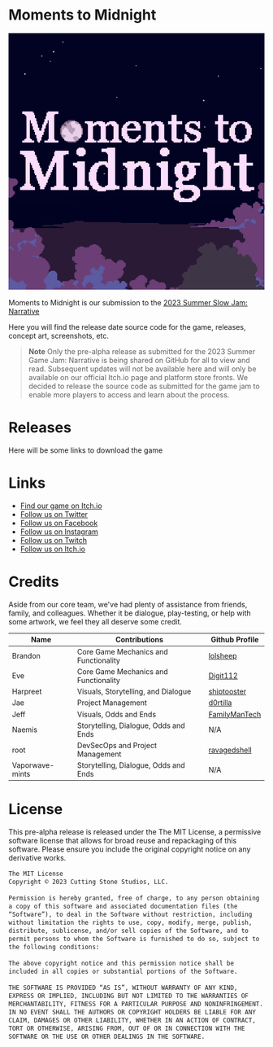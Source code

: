 # Moments to Midnight

![Icon](images/mtm_icon.png)

Moments to Midnight is our submission to the  <a href="https://itch.io/jam/ssjnarrative">2023 Summer Slow Jam: Narrative</a>

Here you will find the release date source code for the game, releases, concept art, screenshots, etc. 

>**Note**
>Only the pre-alpha release as submitted for the 2023 Summer Game Jam: Narrative is being shared on GitHub for all to view and read. Subsequent updates will not be available here and will only be available on our official Itch.io page and platform store fronts. We decided to release the source code as submitted for the game jam to enable more players to access and learn about the process.


# Releases
Here will be some links to download the game

# Links
- <a href="https://cuttingstonestudios.itch.io/moments-to-midnight">Find our game on Itch.io</a>
- <a href="https://twitter.com/csstudios_us">Follow us on Twitter</a>
- <a href="https://www.facebook.com/CuttingStoneStudios/">Follow us on Facebook</a>
- <a href="https://www.instagram.com/CuttingStoneStudios/">Follow us on Instagram</a>
- <a href="https://www.twitch.tv/CuttingStoneStudios/">Follow us on Twitch</a>
- <a href="https://cuttingstonestudios.itch.io/">Follow us on Itch.io</a>

# Credits
Aside from our core team, we've had plenty of assistance from friends, family, and colleagues. Whether it be dialogue, play-testing, or help with some artwork, we feel they all deserve some credit.


| Name  | Contributions | Github Profile |
| ------------- | ------------- | ------------- |
| Brandon | Core Game Mechanics and Functionality | <a href=https://github.com/lolsheep> lolsheep</a> |
| Eve | Core Game Mechanics and Functionality  | <a href=https://github.com/Digit112> Digit112</a> |
| Harpreet | Visuals, Storytelling, and Dialogue  | <a href=https://github.com/shiptooster> shiptooster</a> |
| Jae | Project Management  | <a href=https://github.com/d0rtilla>d0rtilla</a> |
| Jeff | Visuals, Odds and Ends  | <a href=https://github.com/FamilyManTech>FamilyManTech</a> |
| Naemis | Storytelling, Dialogue, Odds and Ends  | N/A
| root | DevSecOps and Project Management  | <a href=https://github.com/ravagedshell> ravagedshell</a> |
| Vaporwave-mints | Storytelling, Dialogue, Odds and Ends  | N/A


# License
This pre-alpha release is released under the The MIT License, a permissive software license that allows for broad reuse and repackaging of this software. Please ensure you include the original copyright notice on any derivative works.
```
The MIT License
Copyright © 2023 Cutting Stone Studios, LLC.

Permission is hereby granted, free of charge, to any person obtaining a copy of this software and associated documentation files (the “Software”), to deal in the Software without restriction, including without limitation the rights to use, copy, modify, merge, publish, distribute, sublicense, and/or sell copies of the Software, and to permit persons to whom the Software is furnished to do so, subject to the following conditions:

The above copyright notice and this permission notice shall be included in all copies or substantial portions of the Software.

THE SOFTWARE IS PROVIDED “AS IS”, WITHOUT WARRANTY OF ANY KIND, EXPRESS OR IMPLIED, INCLUDING BUT NOT LIMITED TO THE WARRANTIES OF MERCHANTABILITY, FITNESS FOR A PARTICULAR PURPOSE AND NONINFRINGEMENT. IN NO EVENT SHALL THE AUTHORS OR COPYRIGHT HOLDERS BE LIABLE FOR ANY CLAIM, DAMAGES OR OTHER LIABILITY, WHETHER IN AN ACTION OF CONTRACT, TORT OR OTHERWISE, ARISING FROM, OUT OF OR IN CONNECTION WITH THE SOFTWARE OR THE USE OR OTHER DEALINGS IN THE SOFTWARE.
```




